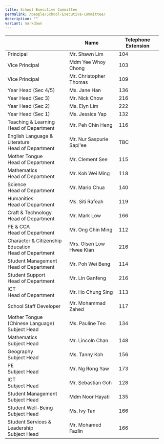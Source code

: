 ```yaml
---
title: School Executive Committee
permalink: /people/School-Executive-Committee/
description: ""
variant: markdown
---
```

<table>
<thead>
  <tr>
    <th></th>
    <th>Name</th>
    <th>Telephone Extension</th>
  </tr>
</thead>
<tbody>
  <tr>
    <td>Principal</td>
    <td>Mr. Shawn Lim</td>
    <td>104</td>
  </tr>
  <tr>
    <td>Vice Principal</td>
    <td>Mdm Yee Whoy Chong</td>
    <td>103</td>
  </tr>
  <tr>
    <td>Vice Principal</td>
    <td>Mr. Christopher Thomas</td>
    <td>109</td>
  </tr>
  <tr>
    <td>Year Head (Sec 4/5)</td>
    <td>Ms. Jane Han</td>
    <td>136</td>
  </tr>
  <tr>
    <td>Year Head (Sec 3)</td>
    <td>Mr. Nick Chow</td>
    <td>216</td>
  </tr>
  <tr>
    <td>Year Head (Sec 2)</td>
    <td>Ms. Elyn Lim</td>
    <td>222</td>
  </tr>
  <tr>
    <td>Year Head (Sec 1)</td>
    <td>Ms. Jessica Yap</td>
    <td>132</td>
  </tr>
  <tr>
    <td>Teaching &amp; Learning<br>Head of Department</td>
    <td>Mr. Peh Chin Heng</td>
    <td>116</td>
  </tr>
	  <tr>
    <td>English Language &amp; Literature<br>Head of Department</td>
    <td>Mr. Nur Saspurie Sapi'ee</td>
    <td>TBC</td>
  </tr>
  <tr>
    <td>Mother Tongue<br>Head of Department</td>
    <td>Mr. Clement See</td>
    <td>115</td>
  </tr>
  <tr>
    <td>Mathematics<br>Head of Department</td>
    <td>Mr. Koh Wei Ming</td>
    <td>118</td>
  </tr>
	  <tr>
    <td>Science<br>Head of Department</td>
    <td>Mr. Mario Chua</td>
    <td>140</td>
  </tr>
  <tr>
    <td>Humanities<br>Head of Department</td>
    <td>Ms. Siti Rafeah</td>
    <td>119</td>
  </tr>
  <tr>
    <td>Craft &amp; Technology<br>Head of Department</td>
    <td>Mr. Mark Low</td>
    <td>166</td>
  </tr>
  <tr>
    <td>PE &amp; CCA<br>Head of Department</td>
    <td>Mr. Ong Chin Ming</td>
    <td>112</td>
  </tr>
  <tr>
    <td>Character &amp; Citizenship Education<br>Head of Department</td>
    <td>Mrs. Olsen Low Hwee Kian</td>
    <td>216</td>
  </tr>
 <tr>
    <td>Student Management<br>Head of Department</td>
    <td>Mr. Poh Wei Beng</td>
    <td>114</td>
  </tr>
  <tr>
    <td>Student Support<br>Head of Department</td>
    <td>Mr. Lin Ganfeng</td>
    <td>216</td>
  </tr>
  <tr>
    <td>ICT<br>Head of Department</td>
    <td>Mr. Ho Chung Sing</td>
    <td>113</td>
  </tr>
  <tr>
    <td>School Staff Developer</td>
    <td>Mr. Mohammad Zahed</td>
    <td>117</td>
  </tr>
  <tr>
    <td>Mother Tongue (Chinese Language)<br>Subject Head</td>
    <td>Ms. Pauline Teo</td>
    <td>134</td>
  </tr>
  <tr>
    <td>Mathematics<br>Subject Head</td>
    <td>Mr. Lincoln Chan</td>
    <td>148</td>
  </tr>
  <tr>
    <td>Geography<br>Subject Head</td>
    <td>Ms. Tanny Koh</td>
    <td>156</td>
  </tr>
  <tr>
    <td>PE<br>Subject Head</td>
    <td>Mr. Ng Rong Yaw</td>
    <td>173</td>
  </tr>
  <tr>
    <td>ICT<br>Subject Head</td>
    <td>Mr. Sebastian Goh</td>
    <td>128</td>
  </tr>
  <tr>
    <td>Student Management<br>Subject Head</td>
    <td>Mdm Noor Hayati</td>
    <td>135</td>
  </tr>
  <tr>
    <td>Student Well-Being<br>Subject Head</td>
    <td>Ms. Ivy Tan</td>
    <td>166</td>
  </tr>
	  <tr>
    <td>Student Services &amp; Leadership<br>Subject Head</td>
    <td>Mr. Mohamed Fazlin </td>
    <td>166</td>
  </tr>
</tbody>
</table>